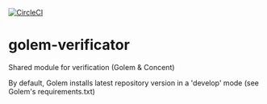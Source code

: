 [![CircleCI](https://circleci.com/gh/golemfactory/golem-verificator.svg?style=shield)](https://circleci.com/gh/golemfactory/golem-golem-verificator)

# golem-verificator
 Shared module for verification (Golem &amp; Concent)

By default, Golem installs latest repository version in a 'develop' mode 
(see Golem's requirements.txt)
